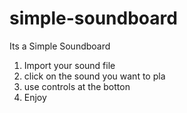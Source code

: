 # simple-soundboard
Its a Simple Soundboard
1. Import your sound file
2. click on the sound you want to pla
3. use controls at the botton
4. Enjoy
